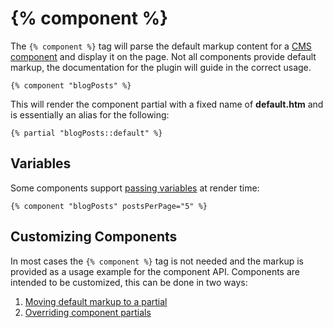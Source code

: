 # {% component %}

The `{% component %}` tag will parse the default markup content for a [CMS component](../cms/components.md) and display it on the page. Not all components provide default markup, the documentation for the plugin will guide in the correct usage.

```twig
{% component "blogPosts" %}
```

This will render the component partial with a fixed name of **default.htm** and is essentially an alias for the following:

```twig
{% partial "blogPosts::default" %}
```

## Variables

Some components support [passing variables](../cms/components.md#oc-passing-variables-to-components) at render time:

```twig
{% component "blogPosts" postsPerPage="5" %}
```

## Customizing Components

In most cases the `{% component %}` tag is not needed and the markup is provided as a usage example for the component API. Components are intended to be customized, this can be done in two ways:

1. [Moving default markup to a partial](../cms/components.md#oc-moving-default-markup-to-a-partial)
1. [Overriding component partials](../cms/components.md#oc-overriding-component-partials)
